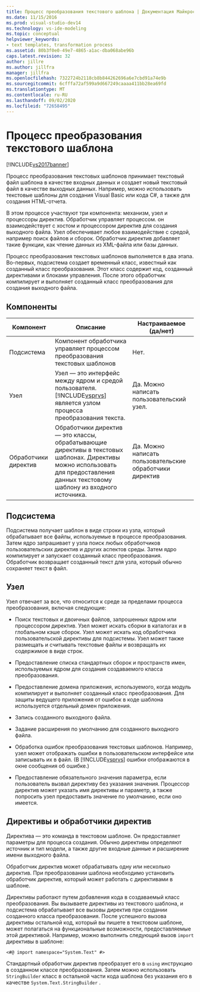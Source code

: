 ```yaml
---
title: Процесс преобразования текстового шаблона | Документация Майкрософт
ms.date: 11/15/2016
ms.prod: visual-studio-dev14
ms.technology: vs-ide-modeling
ms.topic: conceptual
helpviewer_keywords:
- text templates, transformation process
ms.assetid: 80b3f0e0-49e7-4865-a1ac-dba068abe96b
caps.latest.revision: 32
author: jillre
ms.author: jillfra
manager: jillfra
ms.openlocfilehash: 7322724b2118cb8b844262696a6e7cbd91a74e9b
ms.sourcegitcommit: 6cfffa72af599a9d667249caaaa411bb28ea69fd
ms.translationtype: MT
ms.contentlocale: ru-RU
ms.lasthandoff: 09/02/2020
ms.locfileid: "72658495"
---
```

# <a name="the-text-template-transformation-process"></a>Процесс преобразования текстового шаблона
[!INCLUDE[vs2017banner](../includes/vs2017banner.md)]

Процесс преобразования текстовых шаблонов принимает текстовый файл шаблона в качестве входных данных и создает новый текстовый файл в качестве выходных данных. Например, можно использовать текстовые шаблоны для создания Visual Basic или кода C#, а также для создания HTML-отчета.

 В этом процессе участвуют три компонента: механизм, узел и процессоры директив. Обработчик управляет процессом. он взаимодействует с хостом и процессором директив для создания выходного файла. Узел обеспечивает любое взаимодействие с средой, например поиск файлов и сборок. Обработчик директив добавляет такие функции, как чтение данных из XML-файла или базы данных.

 Процесс преобразования текстовых шаблонов выполняется в два этапа. Во-первых, подсистема создает временный класс, известный как созданный класс преобразования. Этот класс содержит код, созданный директивами и блоками управления. После этого обработчик компилирует и выполняет созданный класс преобразования для создания выходного файла.

## <a name="components"></a>Компоненты

|Компонент|Описание|Настраиваемое (да/нет)|
|---------------|-----------------|------------------------------|
|Подсистема|Компонент обработчика управляет процессом преобразования текстовых шаблонов|Нет.|
|Узел|Узел — это интерфейс между ядром и средой пользователя. [!INCLUDE[vsprvs](../includes/vsprvs-md.md)] является узлом процесса преобразования текста.|Да. Можно написать пользовательский узел.|
|Обработчики директив|Обработчики директив — это классы, обрабатывающие директивы в текстовых шаблонах. Директивы можно использовать для предоставления данных текстовому шаблону из входного источника.|Да. Можно написать пользовательские обработчики директив|

## <a name="the-engine"></a>Подсистема
 Подсистема получает шаблон в виде строки из узла, который обрабатывает все файлы, используемые в процессе преобразования. Затем ядро запрашивает у узла поиск любых обработчиков пользовательских директив и других аспектов среды. Затем ядро компилирует и запускает созданный класс преобразования. Обработчик возвращает созданный текст для узла, который обычно сохраняет текст в файл.

## <a name="the-host"></a>Узел
 Узел отвечает за все, что относится к среде за пределами процесса преобразования, включая следующие:

- Поиск текстовых и двоичных файлов, запрошенных ядром или процессором директив. Узел может искать сборки в каталогах и в глобальном кэше сборок. Узел может искать код обработчика пользовательской директивы для подсистемы. Узел может также размещать и считывать текстовые файлы и возвращать их содержимое в виде строк.

- Предоставление списка стандартных сборок и пространств имен, используемых ядром для создания создаваемого класса преобразования.

- Предоставление домена приложения, используемого, когда модуль компилирует и выполняет созданный класс преобразования. Для защиты ведущего приложения от ошибок в коде шаблона используется отдельный домен приложения.

- Запись созданного выходного файла.

- Задание расширения по умолчанию для созданного выходного файла.

- Обработка ошибок преобразования текстовых шаблонов. Например, узел может отображать ошибки в пользовательском интерфейсе или записывать их в файл. (В [!INCLUDE[vsprvs](../includes/vsprvs-md.md)] ошибки отображаются в окне сообщения об ошибке.)

- Предоставление обязательного значения параметра, если пользователь вызвал директиву без указания значения. Процессор директив может указать имя директивы и параметр, а также попросить узел предоставить значение по умолчанию, если оно имеется.

## <a name="directives-and-directive-processors"></a>Директивы и обработчики директив
 Директива — это команда в текстовом шаблоне. Он предоставляет параметры для процесса создания. Обычно директивы определяют источник и тип модели, а также другие входные данные и расширение имени выходного файла.

 Обработчик директив может обрабатывать одну или несколько директив. При преобразовании шаблона необходимо установить обработчик директив, который может работать с директивами в шаблоне.

 Директивы работают путем добавления кода в создаваемый класс преобразования. Вы вызываете директивы из текстового шаблона, и подсистема обрабатывает все вызовы директив при создании созданного класса преобразования. После успешного вызова директивы остальной код, который вы пишете в текстовом шаблоне, может полагаться на функциональные возможности, предоставляемые этой директивой. Например, можно выполнить следующий вызов `import` директивы в шаблоне:

 `<#@ import namespace="System.Text" #>`

 Стандартный обработчик директив преобразует его в `using` инструкцию в созданном классе преобразования. Затем можно использовать `StringBuilder` класс в остальной части кода шаблона без указания его в качестве `System.Text.StringBuilder` .
